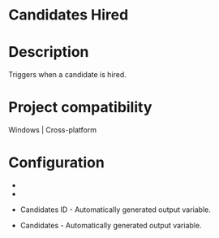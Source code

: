 ﻿# Candidates Hired

# Description

Triggers when a candidate is hired.

# Project compatibility

Windows | Cross-platform

# Configuration

* 
* 





* Candidates ID - Automatically generated output variable.
* Candidates - Automatically generated output variable.
